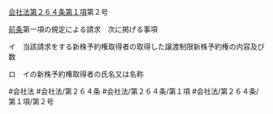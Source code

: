 [会社法第２６４条第１項](会社法＿＿＿＿第２６４条第１項)第２号

[前条](会社法＿＿＿＿第２６３条第１項)第一項の規定による請求　次に掲げる事項

イ　当該請求をする新株予約権取得者の取得した譲渡制限新株予約権の内容及び数

ロ　イの新株予約権取得者の氏名又は名称


#会社法
#会社法/第２６４条
#会社法/第２６４条/第１項
#会社法/第２６４条/第１項/第２号
